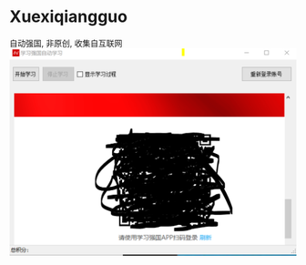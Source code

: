 # Xuexiqiangguo
自动强国, 非原创, 收集自互联网
![截图](https://raw.githubusercontent.com/sadjnjksanx/Xuexiqiangguo/master/2222.PNG)
